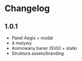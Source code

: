 # Changelog

## 1.0.1
- Panel Aegis + modal
- 4 motywy
- Animowany baner (SVG) + statki
- Struktura assets/branding
